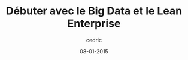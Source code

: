 ---
layout: video
title: "Débuter avec le Big Data et le Lean Enterprise"
author: cedric
date: 08-01-2015
youtube_slug: "OEFOwU0v-P4"
labels:
  - workshop
pushed: true
thumbnail: 2015-01-08-workshop-bigdata-leanstartup.jpg
description: Johann Romefort nous a fait le plaisir d'animer un Meetup dans nos locaux afin de présenter les principes du Lean Enterprise et sa relation étroite avec le big data.
---